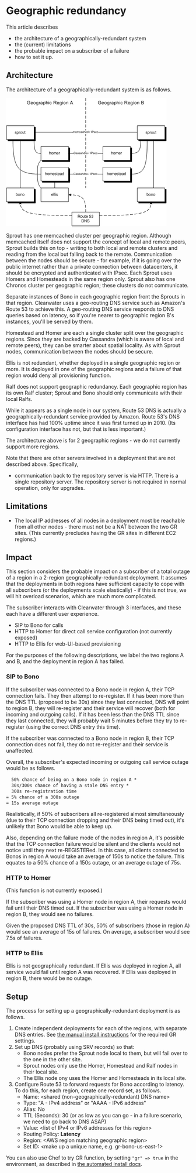# Geographic redundancy

This article describes

-   the architecture of a geographically-redundant system
-   the (current) limitations
-   the probable impact on a subscriber of a failure
-   how to set it up.

## Architecture

The architecture of a geographically-redundant system is as follows.

![Diagram](img/Geographic_redundancy_diagram.png)

Sprout has one memcached cluster per geographic region. Although memcached
itself does not support the concept of local and remote peers, Sprout builds
this on top - writing to both local and remote clusters and reading from the
local but falling back to the remote. Communication between the nodes should be
secure - for example, if it is going over the public internet rather than a
private connection between datacenters, it should be encrypted and
authenticated with IPsec. Each Sprout uses Homers and Homesteads in the same
region only. Sprout also has one Chronos cluster per geographic region; these
clusters do not communicate.

Separate instances of Bono in each geographic region front the Sprouts
in that region.  Clearwater uses a geo-routing DNS service such as
Amazon's Route&nbsp;53 to achieve this. A geo-routing DNS service
responds to DNS queries based on latency, so if you're nearer to
geographic region B's instances, you'll be served by them.

Homestead and Homer are each a single cluster split over the
geographic regions. Since they are backed by Cassandra (which is aware
of local and remote peers), they can be smarter about spatial
locality. As with Sprout nodes, communication between the nodes should be
secure.

Ellis is not redundant, whether deployed in a single geographic region
or more. It is deployed in one of the geographic regions and a failure
of that region would deny all provisioning function.

Ralf does not support geographic redundancy. Each geographic region has its
own Ralf cluster; Sprout and Bono should only communicate with their local
Ralfs.

While it appears as a single node in our system, Route 53 DNS is actually a
geographically-redundant service provided by Amazon. Route 53's DNS
interface has had 100% uptime since it was first turned up in 2010.
(Its configuration interface has not, but that is less important.)

The architecture above is for 2 geographic regions - we do not currently
support more regions.

Note that there are other servers involved in a deployment that are not
described above. Specifically,

-   communication back to the repository server is via HTTP. There is a
    single repository server. The repository server is not required in
    normal operation, only for upgrades.

## Limitations

-   The local IP addresses of all nodes in a deployment most be reachable from all other nodes -
    there must not be a NAT between the two GR sites. (This currently precludes having the GR sites
    in different EC2 regions.)

## Impact

This section considers the probable impact on a subscriber of a total
outage of a region in a 2-region geographically-redundant deployment. It
assumes that the deployments in both regions have sufficient capacity to
cope with all subscribers (or the deployments scale elastically) - if
this is not true, we will hit overload scenarios, which are much more
complicated.

The subscriber interacts with Clearwater through 3 interfaces, and these
each have a different user experience.

-   SIP to Bono for calls
-   HTTP to Homer for direct call service configuration (not currently
    exposed)
-   HTTP to Ellis for web-UI-based provisioning

For the purposes of the following descriptions, we label the two regions
A and B, and the deployment in region A has failed.

### SIP to Bono

If the subscriber was connected to a Bono node in region A, their TCP
connection fails. They then attempt to re-register. If it has been more
than the DNS TTL (proposed to be 30s) since they last connected, DNS
will point to region B, they will re-register and their service will
recover (both for incoming and outgoing calls). If it has been less than
the DNS TTL since they last connected, they will probably wait 5 minutes
before they try to re-register (using the correct DNS entry this time).

If the subscriber was connected to a Bono node in region B, their TCP
connection does not fail, they do not re-register and their service is
unaffected.

Overall, the subscriber's expected incoming or outgoing call service
outage would be as follows.

      50% chance of being on a Bono node in region A *
      30s/300s chance of having a stale DNS entry *
      300s re-registration time
    = 5% chance of a 300s outage
    = 15s average outage

Realistically, if 50% of subscribers all re-registered almost
simultaneously (due to their TCP connection dropping and their DNS being
timed out), it's unlikely that Bono would be able to keep up.

Also, depending on the failure mode of the nodes in region A, it's
possible that the TCP connection failure would be silent and the clients
would not notice until they next re-REGISTERed. In this case, all
clients connected to Bonos in region A would take an average of 150s to
notice the failure. This equates to a 50% chance of a 150s outage, or an
average outage of 75s.

### HTTP to Homer

(This function is not currently exposed.)

If the subscriber was using a Homer node in region A, their requests
would fail until their DNS timed out. If the subscriber was using a
Homer node in region B, they would see no failures.

Given the proposed DNS TTL of 30s, 50% of subscribers (those in region
A) would see an average of 15s of failures. On average, a subscriber
would see 7.5s of failures.

### HTTP to Ellis

Ellis is not geographically redundant. If Ellis was deployed in region
A, all service would fail until region A was recovered. If Ellis was
deployed in region B, there would be no outage.

## Setup

The process for setting up a geographically-redundant deployment is as
follows.

1.  Create independent deployments for each of the regions,
    with separate DNS entries. See [the manual install instructions](http://clearwater.readthedocs.io/en/latest/Manual_Install.html#create-the-per-node-configuration) for the
    required GR settings.
2.  Set up DNS (probably using SRV records) so that:
    -   Bono nodes prefer the Sprout node local to them, but will fail over to
        the one in the other site.
    -   Sprout nodes only use the Homer, Homestead and Ralf nodes in their
        local site.
    -   The Ellis node ony uses the Homer and Homesteads in its local site.
3.  Configure Route 53 to forward requests for Bono according to latency.
    To do this, for each region, create one record set, as follows.
    -   Name: &lt;shared (non-geographically-redundant) DNS name\>
    -   Type: "A - IPv4 address" or "AAAA - IPv6 address"
    -   Alias: No
    -   TTL (Seconds): 30 (or as low as you can go - in a failure
        scenario, we need to go back to DNS ASAP)
    -   Value: &lt;list of IPv4 or IPv6 addresses for this region\>
    -   Routing Policy: **Latency**
    -   Region: &lt;AWS region matching geographic region\>
    -   Set ID: &lt;make up a unique name, e.g. gr-bono-us-east-1\>

You can also use Chef to try GR function, by setting `"gr" => true` in the
environment, as described in [the automated install
docs](Automated_Install.md).
